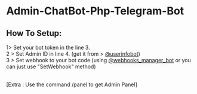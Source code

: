 # Admin-ChatBot-Php-Telegram-Bot

## How To Setup:<br>
1> Set your bot token in the line 3.<br>
2 > Set Admin ID in line 4. (get it from > [@userinfobot](https://t.me/userinfobot))<br>
3 > Set webhook to your bot code (using [@webhooks_manager_bot](https://t.me/webhooks_manager_bot) or you can just use "SetWebhook" method)<br><br>

[Extra : Use the command /panel to get Admin Panel]
